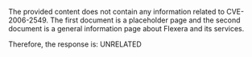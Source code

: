 The provided content does not contain any information related to CVE-2006-2549. The first document is a placeholder page and the second document is a general information page about Flexera and its services.

Therefore, the response is: UNRELATED